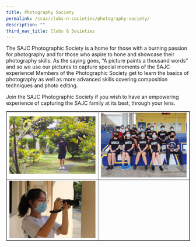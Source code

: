 ```yaml
---
title: Photography Society
permalink: /ccas/clubs-n-societies/photography-society/
description: ""
third_nav_title: Clubs & Societies
---
```

<p>The SAJC Photographic Society is a home for those with a burning passion for photography and for those who aspire to hone and showcase their photography skills. As the saying goes, &ldquo;A picture paints a thousand words&rdquo; and so we use our pictures to capture special moments of the SAJC experience! Members of the Photographic Society get to learn the basics of photography as well as more advanced skills covering composition techniques and photo editing.</p>
<p>Join the SAJC Photographic Society if you wish to have an empowering experience of capturing the SAJC family at its best, through your lens.</p>
<table style="border-collapse: collapse; width: 100%;" border="1">
<tbody>
<tr>
<td style="width: 50%;"><img src="/images/ps1.jpg"></td>
<td style="width: 50%;"><img src="/images/ps2.jpg"></td>
</tr>
<tr>
<td style="width: 50%;"><img src="/images/ps3.jpg"></td>
<td style="width: 50%;">&nbsp;</td>
</tr>
</tbody>
</table>